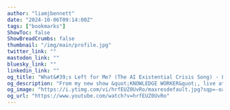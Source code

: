 ```yaml
---
author: "liamjbennett"
date: "2024-10-06T09:14:00Z"
tags: ["bookmarks"]
ShowToc: false
ShowBreadCrumbs: false
thumbnail: "/img/main/profile.jpg"
twitter_link: ""
mastodon_link: ""
bluesky_link: ""
linkedin_link: ""
og_title: "What&#39;s Left for Me? (The AI Existential Crisis Song) - LIVE"
og_description: "From my new show &quot;KNOWLEDGE WORKER&quot;, live at the Fontainebleau in Las Vegas.Video recording courtesy of IT Revolution"
og_image: "https://i.ytimg.com/vi/hrfEUZ0UvRo/maxresdefault.jpg?sqp=-oaymwEmCIAKENAF8quKqQMa8AEB-AH-CYAC0AWKAgwIABABGFQgZShlMA8=&amp;rs=AOn4CLBgh2vKyjSPF3zCcZxF9tD_YKc_uw"
og_url: "https://www.youtube.com/watch?v=hrfEUZ0UvRo"
---
```

